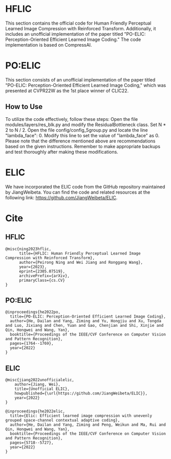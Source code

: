 # HFLIC
This section contains the official code for Human Friendly Perceptual Learned Image Compression with Reinforced Transform. Additionally, it includes an unofficial implementation of the paper titled "PO-ELIC: Perception-Oriented Efficient Learned Image Coding." The code implementation is based on CompressAI.
# PO:ELIC
This section consists of an unofficial implementation of the paper titled "PO-ELIC: Perception-Oriented Efficient Learned Image Coding," which was presented at CVPR22W as the 1st place winner of CLIC22.
## How to Use
To utilize the code effectively, follow these steps:
Open the file modules/layers/res_blk.py and modify the ResidualBottleneck class. Set N * 2 to N / 2.
Open the file config/config_5group.py and locate the line "lambda_face": 0. Modify this line to set the value of "lambda_face" as 0.
Please note that the difference mentioned above are recommendations based on the given instructions. Remember to make appropriate backups and test thoroughly after making these modifications.
# ELIC
We have incorporated the ELIC code from the GitHub repository maintained by JiangWeibeta. You can find the code and related resources at the following link: https://github.com/JiangWeibeta/ELIC.

# Cite
## HFLIC
```
@misc{ning2023hflic,
      title={HFLIC: Human Friendly Perceptual Learned Image Compression with Reinforced Transform}, 
      author={Peirong Ning and Wei Jiang and Ronggang Wang},
      year={2023},
      eprint={2305.07519},
      archivePrefix={arXiv},
      primaryClass={cs.CV}
}
```
## PO:ELIC
```
@inproceedings{he2022po,
  title={PO-ELIC: Perception-Oriented Efficient Learned Image Coding},
  author={He, Dailan and Yang, Ziming and Yu, Hongjiu and Xu, Tongda and Luo, Jixiang and Chen, Yuan and Gao, Chenjian and Shi, Xinjie and Qin, Hongwei and Wang, Yan},
  booktitle={Proceedings of the IEEE/CVF Conference on Computer Vision and Pattern Recognition},
  pages={1764--1769},
  year={2022}
}
```
## ELIC
```
@misc{jiang2022unofficialelic,
    author={Jiang, Wei},
    title={Unofficial ELIC},
    howpublished={\url{https://github.com/JiangWeibeta/ELIC}},
    year={2022}
}
```

```
@inproceedings{he2022elic,
  title={Elic: Efficient learned image compression with unevenly grouped space-channel contextual adaptive coding},
  author={He, Dailan and Yang, Ziming and Peng, Weikun and Ma, Rui and Qin, Hongwei and Wang, Yan},
  booktitle={Proceedings of the IEEE/CVF Conference on Computer Vision and Pattern Recognition},
  pages={5718--5727},
  year={2022}
}
